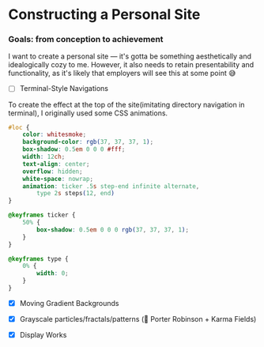 # Constructing a Personal Site
### Goals: from conception to achievement
I want to create a personal site — it's gotta be something aesthetically and idealogically cozy to me. However, it also needs to retain presentability and functionality, as it's likely that employers will see this at some point 😅 

- [ ] Terminal-Style Navigations

To create the effect at the top of the site(imitating directory navigation in terminal), I originally used some CSS animations.

```css
#loc {
	color: whitesmoke;
	background-color: rgb(37, 37, 37, 1);
	box-shadow: 0.5em 0 0 0 #fff;
	width: 12ch;
    text-align: center;
	overflow: hidden;
	white-space: nowrap;
	animation: ticker .5s step-end infinite alternate,
		type 2s steps(12, end)
}

@keyframes ticker { 
    50% { 
        box-shadow: 0.5em 0 0 0 rgb(37, 37, 37, 1);
    }
}

@keyframes type {
    0% {
        width: 0;
    }
}
```


- [x] Moving Gradient Backgrounds


- [x] Grayscale particles/fractals/patterns (👀 Porter Robinson + Karma Fields)


- [x] Display Works


